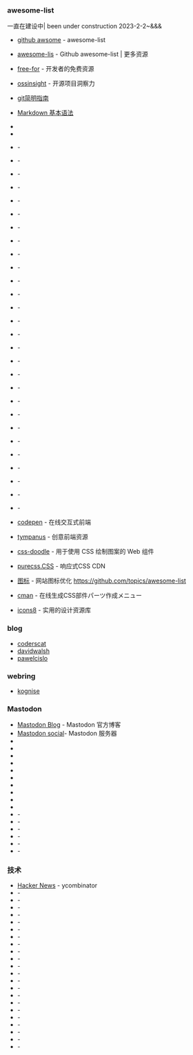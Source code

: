 
### awesome-list
一直在建设中| been under construction  2023-2-2~&&&
* [github awsome](https://github.com/sindresorhus/awesome) - awesome-list 
* [awesome-lis](https://github.com/topics/awesome-list) - Github awesome-list | 更多资源
* [free-for](https://free-for.dev//) - 开发者的免费资源
* [ossinsight](https://ossinsight.io/explore/) - 开源项目洞察力
* [git简明指南](https://rogerdudler.github.io/git-guide/index.zh.html)
* [Markdown 基本语法](https://younghz.github.io/Markdown/) 
*  
* 
* []() - 
* []() - 
* []() - 
* []() - 
* []() - 
* []() - 
* []() - 
* []() - 
* []() - 
* []() - 
* []() - 
* []() - 

* []() - 
* []() - 
* []() - 
* []() - 
* []() - 
* []() - 
* []() - 
* []() - 
* []() - 
* []() - 
* []() - 
* []() - 
* []() - 
* []() - 
* []() - 
* []() - 
* [codepen](https://codepen.io/) - 在线交互式前端
* [tympanus](https://tympanus.net/codrops/) - 创意前端资源
* [css-doodle](https://css-doodle.com/) - 用于使用 CSS 绘制图案的 Web 组件
* [purecss.CSS](https://purecss.io/) - 响应式CSS CDN
* [图标](https://realfavicongenerator.net/) - 网站图标优化
https://github.com/topics/awesome-list
* [cman](https://webparts.cman.jp/) - 在线生成CSS部件パーツ作成メニュー


* [icons8](https://icons8.com/icons) - 实用的设计资源库

### blog
* [coderscat](https://coderscat.com/) 
* [davidwalsh](https://davidwalsh.name/) 
* [pawelcislo](https://pawelcislo.com/)  
### webring
* [kognise](https://overengineering.kognise.dev/) 

### Mastodon
* [Mastodon Blog](https://blog.joinmastodon.org/) - Mastodon 官方博客
* [Mastodon social](https://instances.social/)- Mastodon 服务器
* []()  
* []()  
* []()  
* []() 
* []()  
* []()  
* []() 
* []()  
* []()  
* []() 
* []() - 
* []() - 
* []() - 
* []() - 
* []() - 
* []() - 
### 技术
* [Hacker News](https://news.ycombinator.com/news) - ycombinator
* []() - 
* []() - 
* []() - 
* []() - 
* []() - 
* []() - 
* []() - 
* []() - 
* []() - 
* []() - 
* []() - 
* []() - 
* []() - 
* []() - 
* []() - 
* []() - 
* []() - 
* []() - 
* []() - 
* []() - 
* []() - 
* []() - 
